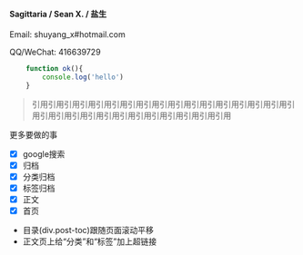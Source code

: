 #### Sagittaria / Sean X. / 盐生

Email: shuyang_x#hotmail.com

QQ/WeChat: 416639729

```javascript
    function ok(){
        console.log('hello')
    }
```

> 引用引用引用引用引用引用引用引用引用引用引用引用引用引用引用引用引用引用引用引用引用引用引用引用引用引用引用引用引用

更多要做的事

- [x] google搜索
- [x] 归档
- [x] 分类归档
- [x] 标签归档
- [x] 正文
- [x] 首页
- 目录(div.post-toc)跟随页面滚动平移
- 正文页上给“分类”和“标签”加上超链接
